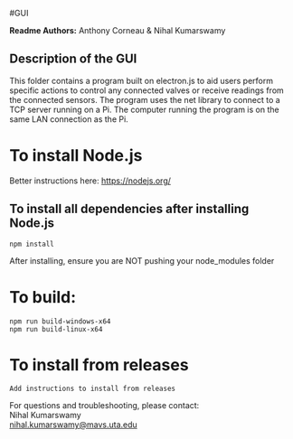 #GUI  

**Readme Authors:** Anthony Corneau & Nihal Kumarswamy   

## Description of the GUI

<!-- This repository contains a code project that is a lightweight, highly extensible 
application that allows for plug and play for interfacing with a Raspberry Pi 
over IP to a controller computer, with sensors connected to the Pi - Nihal 
please clarify this section, and I will go over it and re-write it into laymans terms

This thang is in three components -->

This folder contains a program built on electron.js to aid users perform specific actions to control any connected valves or receive readings from the connected sensors. 
The program uses the net library to connect to a TCP server running on a Pi. The computer running the program is on the same LAN connection as the Pi. 

# To install Node.js
Better instructions here: https://nodejs.org/

## To install all dependencies after installing Node.js
    npm install  
After installing, ensure you are NOT pushing your node_modules folder

# To build:
    npm run build-windows-x64  
    npm run build-linux-x64  

# To install from releases
    Add instructions to install from releases


For questions and troubleshooting, please contact:  
Nihal Kumarswamy  
nihal.kumarswamy@mavs.uta.edu  